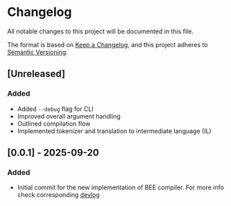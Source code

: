 # Changelog

All notable changes to this project will be documented in this file.

The format is based on [Keep a Changelog](https://keepachangelog.com/en/1.1.0/),
and this project adheres to [Semantic Versioning](https://semver.org/spec/v2.0.0.html).

## [Unreleased]

### Added
- Added `--debug` flag for CLI
- Improved overall argument handling
- Outlined compilation flow
- Implemented tokenizer and translation to intermediate language (IL)

## [0.0.1] - 2025-09-20

### Added
- Initial commit for the new implementation of BEE compiler. For more info check corresponding 
[devlog](docs/devlog/DEVLOG-0001-rewrite.md)